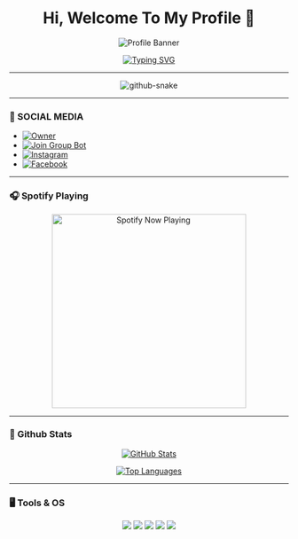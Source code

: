 <h1 align="center">Hi, Welcome To My Profile 👋</h1>

<p align="center">
  <img src="https://pomf2.lain.la/f/3otbie9h.jpg" alt="Profile Banner" />
</p>

<p align="center">
  <a href="https://github.com/takimtod">
    <img src="http://readme-typing-svg.herokuapp.com?color=FFFF00&center=true&vCenter=true&multiline=false&lines=Hi!+I'm+a+Newbie;Don't+bully+me+>//<" alt="Typing SVG">
  </a>
</p>

---

<div align="center">
  <picture>
    <source media="(prefers-color-scheme: dark)" srcset="/github-contribution-grid-snake-dark.svg"/>
    <source media="(prefers-color-scheme: light), (prefers-color-scheme: no-preference)" srcset="/github-contribution-grid-snake.svg"/>
    <img src="/github-contribution-grid-snake.svg" alt="github-snake"/>
  </picture>
</div>

---

### 📱 SOCIAL MEDIA

- [![Owner](https://img.shields.io/badge/Developer-Takimtod-brightgreen)](https://wa.me/628388024064)
- [![Join Group Bot](https://img.shields.io/badge/Join%20Group-000000?style=social&logo=whatsapp&logoColor=brightgreen)](https://chat.whatsapp.com/EA2NGd03YWCGgusBCAd27Y)
- [![Instagram](https://img.shields.io/badge/Instagram-000000?style=social&logo=instagram&logoColor=ff69b4)](https://instagram.com/mustakim_hasri)
- [![Facebook](https://img.shields.io/badge/Facebook-ff007f?style=social&logo=facebook&logoColor=0080ff)](https://facebook.com/Kevin)

---

### 🎧 Spotify Playing

<p align="center">
  <a href="https://open.spotify.com/track/0wULafSHeHYZFu54R9ZFRJ" target="_blank">
    <img src="https://now-playing-on-spotify.vercel.app/api/spotify" alt="Spotify Now Playing" width="350"/>
  </a>
</p>

---


### 🚀 Github Stats

<p align="center">
  <a href="https://github.com/takimtod">
    <img src="https://github-readme-stats.vercel.app/api?username=takimtod&show_icons=true&theme=radical" alt="GitHub Stats">
  </a>
</p>
<p align="center">
  <a href="https://github.com/takimtod">
    <img src="https://github-readme-stats.vercel.app/api/top-langs/?username=takimtod&theme=radical&layout=compact" alt="Top Languages">
  </a>
</p>

---

### 🖥️ Tools & OS

<p align="center">
  <img src="https://img.shields.io/badge/OS-Linux-blue?&logo=Linux" />
  <img src="https://img.shields.io/badge/OS-Windows-blue?&logo=Windows" />
  <img src="https://img.shields.io/badge/IDE-Xcode-blue?&logo=xcode" />
  <img src="https://img.shields.io/badge/Text%20Editor-Visual%20Studio%20Code-blue?&logo=visual%20studio%20code&logoColor=blue" />
  <img src="https://img.shields.io/badge/Sublime%20Text-gray?&logo=Sublime-Text" />
</p>
